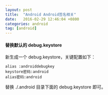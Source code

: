 ```yaml
---
layout: post
title:  "Android Android签名相关"
date:   2016-02-29 12:46:04 +0800
categories: android
tag: [android]
---
```


#### 替换默认的 debug.keystore

新生成一个 debug.keystore，关键配置如下：

    alias :androiddebugkey
    keystore密码:android
    alias密码:android
    
替换 ./.android 目录下面的 debug.keystore 即可。



